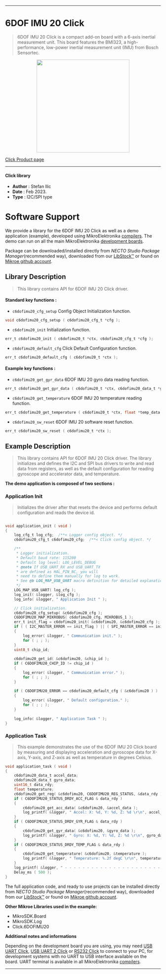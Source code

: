 
---
# 6DOF IMU 20 Click

> 6DOF IMU 20 Click is a compact add-on board with a 6-axis inertial measurement unit. This board features the BMI323, a high-performance, low-power inertial measurement unit (IMU) from Bosch Sensortec.

<p align="center">
  <img src="https://download.mikroe.com/images/click_for_ide/6dofimu20_click.png" height=300px>
</p>

[Click Product page](https://www.mikroe.com/6dof-imu-20-click)

---


#### Click library

- **Author**        : Stefan Ilic
- **Date**          : Feb 2023.
- **Type**          : I2C/SPI type


# Software Support

We provide a library for the 6DOF IMU 20 Click
as well as a demo application (example), developed using MikroElektronika
[compilers](https://www.mikroe.com/necto-studio).
The demo can run on all the main MikroElektronika [development boards](https://www.mikroe.com/development-boards).

Package can be downloaded/installed directly from *NECTO Studio Package Manager*(recommended way), downloaded from our [LibStock&trade;](https://libstock.mikroe.com) or found on [Mikroe github account](https://github.com/MikroElektronika/mikrosdk_click_v2/tree/master/clicks).

## Library Description

> This library contains API for 6DOF IMU 20 Click driver.

#### Standard key functions :

- `c6dofimu20_cfg_setup` Config Object Initialization function.
```c
void c6dofimu20_cfg_setup ( c6dofimu20_cfg_t *cfg );
```

- `c6dofimu20_init` Initialization function.
```c
err_t c6dofimu20_init ( c6dofimu20_t *ctx, c6dofimu20_cfg_t *cfg );
```

- `c6dofimu20_default_cfg` Click Default Configuration function.
```c
err_t c6dofimu20_default_cfg ( c6dofimu20_t *ctx );
```

#### Example key functions :

- `c6dofimu20_get_gyr_data` 6DOF IMU 20 gyro data reading function.
```c
err_t c6dofimu20_get_gyr_data ( c6dofimu20_t *ctx, c6dofimu20_data_t *gyr_data );
```

- `c6dofimu20_get_temperature` 6DOF IMU 20 temperature reading function.
```c
err_t c6dofimu20_get_temperature ( c6dofimu20_t *ctx, float *temp_data );
```

- `c6dofimu20_sw_reset` 6DOF IMU 20 software reset function.
```c
err_t c6dofimu20_sw_reset ( c6dofimu20_t *ctx );
```

## Example Description

> This library contains API for 6DOF IMU 20 Click driver. 
 The library initializes and defines the I2C and SPI bus drivers to 
 write and read data from registers, as well as the default 
 configuration for reading gyroscope and accelerator data, and temperature.

**The demo application is composed of two sections :**

### Application Init

> Initializes the driver after that resets the device and 
 performs default configuration and reads the device id.

```c

void application_init ( void )
{
    log_cfg_t log_cfg;  /**< Logger config object. */
    c6dofimu20_cfg_t c6dofimu20_cfg;  /**< Click config object. */

    /** 
     * Logger initialization.
     * Default baud rate: 115200
     * Default log level: LOG_LEVEL_DEBUG
     * @note If USB_UART_RX and USB_UART_TX 
     * are defined as HAL_PIN_NC, you will 
     * need to define them manually for log to work. 
     * See @b LOG_MAP_USB_UART macro definition for detailed explanation.
     */
    LOG_MAP_USB_UART( log_cfg );
    log_init( &logger, &log_cfg );
    log_info( &logger, " Application Init " );

    // Click initialization.
    c6dofimu20_cfg_setup( &c6dofimu20_cfg );
    C6DOFIMU20_MAP_MIKROBUS( c6dofimu20_cfg, MIKROBUS_1 );
    err_t init_flag = c6dofimu20_init( &c6dofimu20, &c6dofimu20_cfg );
    if ( ( I2C_MASTER_ERROR == init_flag ) || ( SPI_MASTER_ERROR == init_flag ) )
    {
        log_error( &logger, " Communication init." );
        for ( ; ; );
    }
    uint8_t chip_id;
    
    c6dofimu20_get_id( &c6dofimu20, &chip_id );
    if ( C6DOFIMU20_CHIP_ID != chip_id )
    {
        log_error( &logger, " Communication error." );
        for ( ; ; );
    }
    
    if ( C6DOFIMU20_ERROR == c6dofimu20_default_cfg ( &c6dofimu20 ) )
    {
        log_error( &logger, " Default configuration." );
        for ( ; ; );
    }
    
    log_info( &logger, " Application Task " );
}

```

### Application Task

> This example demonstrates the use of the 6DOF IMU 20 Click board by 
 measuring and displaying acceleration and gyroscope data for X-axis, 
 Y-axis, and Z-axis as well as temperature in degrees Celsius.

```c
void application_task ( void )
{
    c6dofimu20_data_t accel_data;
    c6dofimu20_data_t gyro_data;
    uint16_t data_rdy;
    float temperature;
    c6dofimu20_get_reg( &c6dofimu20, C6DOFIMU20_REG_STATUS, &data_rdy );
    if ( C6DOFIMU20_STATUS_DRDY_ACC_FLAG & data_rdy )
    {
        c6dofimu20_get_acc_data( &c6dofimu20, &accel_data );
        log_printf( &logger, " Accel: X: %d, Y: %d, Z: %d \r\n", accel_data.data_x, accel_data.data_y, accel_data.data_z ); 
    }
    if ( C6DOFIMU20_STATUS_DRDY_GYR_FLAG & data_rdy )
    {
        c6dofimu20_get_gyr_data( &c6dofimu20, &gyro_data );
        log_printf( &logger, " Gyro: X: %d, Y: %d, Z: %d \r\n", gyro_data.data_x, gyro_data.data_y, gyro_data.data_z ); 
    }
    if ( C6DOFIMU20_STATUS_DRDY_TEMP_FLAG & data_rdy )
    {
        c6dofimu20_get_temperature( &c6dofimu20, &temperature );
        log_printf( &logger, " Temperature: %.2f degC \r\n", temperature );
    }
    log_printf( &logger, " - - - - - - - - - - - - - - - - - - - - - - - - \r\n" ); 
    Delay_ms ( 500 );
}
```

The full application code, and ready to use projects can be installed directly from *NECTO Studio Package Manager*(recommended way), downloaded from our [LibStock&trade;](https://libstock.mikroe.com) or found on [Mikroe github account](https://github.com/MikroElektronika/mikrosdk_click_v2/tree/master/clicks).

**Other Mikroe Libraries used in the example:**

- MikroSDK.Board
- MikroSDK.Log
- Click.6DOFIMU20

**Additional notes and informations**

Depending on the development board you are using, you may need
[USB UART Click](https://www.mikroe.com/usb-uart-click),
[USB UART 2 Click](https://www.mikroe.com/usb-uart-2-click) or
[RS232 Click](https://www.mikroe.com/rs232-click) to connect to your PC, for
development systems with no UART to USB interface available on the board. UART
terminal is available in all MikroElektronika
[compilers](https://shop.mikroe.com/compilers).

---

